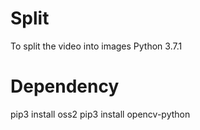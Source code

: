 # Split
To split the video into images
Python 3.7.1

# Dependency
pip3 install oss2
pip3 install opencv-python